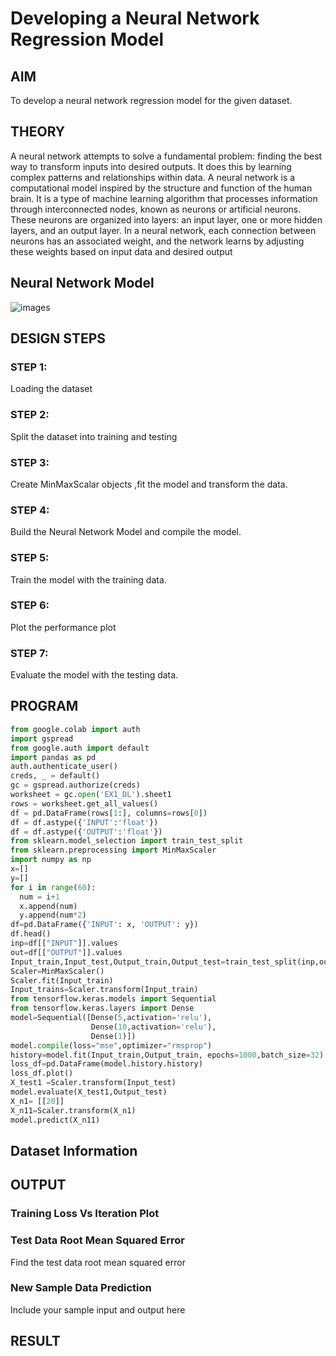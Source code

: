 # Developing a Neural Network Regression Model

## AIM

To develop a neural network regression model for the given dataset.

## THEORY

A neural network attempts to solve a fundamental problem: finding the best way to transform inputs into desired outputs. It does this by learning complex patterns and relationships within data.
A neural network is a computational model inspired by the structure and function of the human brain. It is a type of machine learning algorithm that processes information through interconnected nodes, known as neurons or artificial neurons. These neurons are organized into layers: an input layer, one or more hidden layers, and an output layer. In a neural network, each connection between neurons has an associated weight, and the network learns by adjusting these weights based on input data and desired output

## Neural Network Model

![images](https://github.com/chaitanya18c/basic-nn-model/assets/119392724/4d3f9a8f-5992-4285-b4a3-520c261b03c3)

## DESIGN STEPS

### STEP 1:

Loading the dataset

### STEP 2:

Split the dataset into training and testing

### STEP 3:

Create MinMaxScalar objects ,fit the model and transform the data.

### STEP 4:

Build the Neural Network Model and compile the model.

### STEP 5:

Train the model with the training data.

### STEP 6:

Plot the performance plot

### STEP 7:

Evaluate the model with the testing data.

## PROGRAM

```python
from google.colab import auth
import gspread
from google.auth import default
import pandas as pd
auth.authenticate_user()
creds, _ = default()
gc = gspread.authorize(creds)
worksheet = gc.open('EX1_DL').sheet1
rows = worksheet.get_all_values()
df = pd.DataFrame(rows[1:], columns=rows[0])
df = df.astype({'INPUT':'float'})
df = df.astype({'OUTPUT':'float'})
from sklearn.model_selection import train_test_split
from sklearn.preprocessing import MinMaxScaler
import numpy as np
x=[]
y=[]
for i in range(60):
  num = i+1
  x.append(num)
  y.append(num*2)
df=pd.DataFrame({'INPUT': x, 'OUTPUT': y})
df.head()
inp=df[["INPUT"]].values
out=df[["OUTPUT"]].values
Input_train,Input_test,Output_train,Output_test=train_test_split(inp,out,test_size=0.33)
Scaler=MinMaxScaler()
Scaler.fit(Input_train)
Input_trains=Scaler.transform(Input_train)
from tensorflow.keras.models import Sequential
from tensorflow.keras.layers import Dense
model=Sequential([Dense(5,activation='relu'),
                  Dense(10,activation='relu'),
                  Dense(1)])
model.compile(loss="mse",optimizer="rmsprop")
history=model.fit(Input_train,Output_train, epochs=1000,batch_size=32)
loss_df=pd.DataFrame(model.history.history)
loss_df.plot()
X_test1 =Scaler.transform(Input_test)
model.evaluate(X_test1,Output_test)
X_n1= [[20]]
X_n11=Scaler.transform(X_n1)
model.predict(X_n11)
```

## Dataset Information


## OUTPUT

### Training Loss Vs Iteration Plot


### Test Data Root Mean Squared Error

Find the test data root mean squared error

### New Sample Data Prediction

Include your sample input and output here

## RESULT
